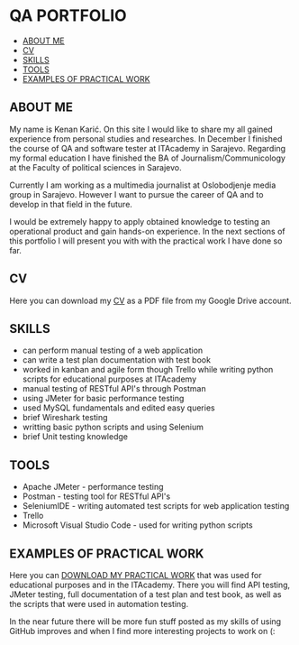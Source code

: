 # QA PORTFOLIO

- [ABOUT ME](#ABOUT-ME)
- [CV](#CV)
- [SKILLS](#SKILLS)
- [TOOLS](#TOOLS)
- [EXAMPLES OF PRACTICAL WORK](#EXAMPLES-OF-PRACTICAL-WORK)

## ABOUT ME 

My name is Kenan Karić.  On this site I would like to share my all gained experience from personal studies and researches. In December I finished the course of QA and software tester at ITAcademy in Sarajevo. Regarding my formal education I have finished the BA of Journalism/Communicology at the Faculty of political sciences in Sarajevo. 

Currently I am working as a multimedia journalist at Oslobodjenje media group in Sarajevo. However I want to pursue the career of QA and to develop in that field in the future. 

I would be extremely happy to apply obtained knowledge to testing an operational product and gain hands-on experience. In the next sections of this portfolio I will present you with with the practical work I have done so far. 

## CV 

Here you can download my [CV]((https://drive.google.com/file/d/1Rq5ZwZR_RixaaKqdEvA9ZpEewfQaP9jj/view?usp=sharing)) as a PDF file from my Google Drive account. 

## SKILLS

- can perform manual testing of a web application
- can write a test plan documentation with test book
- worked in kanban and agile form though Trello while writing python scripts for educational purposes at ITAcademy 
- manual testing of RESTful API's through Postman
- using JMeter for basic performance testing 
- used MySQL fundamentals and edited easy queries 
- brief Wireshark testing 
- writting basic python scripts and using Selenium 
- brief Unit testing knowledge 

## TOOLS

- Apache JMeter - performance testing 
- Postman - testing tool for RESTful API's
- SeleniumIDE - writing automated test scripts for web application testing
- Trello
- Microsoft Visual Studio Code - used for writing python scripts 

## EXAMPLES OF PRACTICAL WORK 

Here you can [DOWNLOAD MY PRACTICAL WORK](https://drive.google.com/drive/folders/1EwgyNur4JfD4EWBXskGDwwhmUy9zunXd?usp=sharing) that was used for educational purposes and in the ITAcademy. There you will find API testing, JMeter testing, full documentation of a test plan and test book, as well as the scripts that were used in automation testing. 

In the near future there will be more fun stuff posted as my skills of using GitHub improves and when I find more interesting projects to work on (: 
